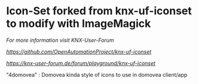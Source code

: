 # Icon-Set forked from knx-uf-iconset to modify with ImageMagick

*For more information visit KNX-User-Forum*

*https://github.com/OpenAutomationProject/knx-uf-iconset*

*https://knx-user-forum.de/forum/playground/knx-uf-iconset*


"4domovea" : Domovea kinda style of icons to use in domovea client/app